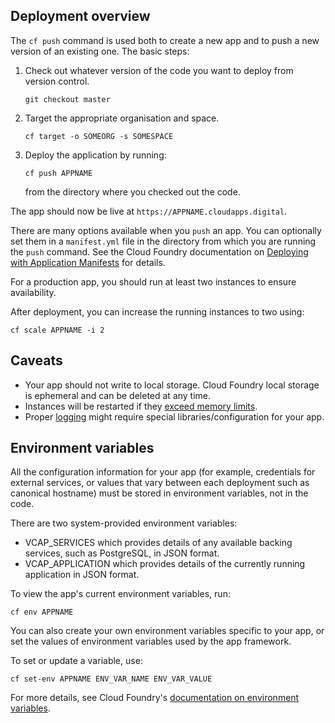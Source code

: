 ## Deployment overview

The `cf push` command is used both to create a new app and to push a new version of an existing one. The basic steps:

1. Check out whatever version of the code you want to deploy from version control.

    ```
    git checkout master
    ```


1. Target the appropriate organisation and space.

    ```
    cf target -o SOMEORG -s SOMESPACE
    ```

1. Deploy the application by running:

    ```
    cf push APPNAME
    ```

    from the directory where you checked out the code.

The app should now be live at `https://APPNAME.cloudapps.digital`.

There are many options available when you ``push`` an app. You can optionally set them in a ``manifest.yml`` file in the directory from which you are running the ``push`` command. See the Cloud Foundry documentation on [Deploying with Application Manifests](http://docs.cloudfoundry.org/devguide/deploy-apps/manifest.html) for details.

For a production app, you should run at least two instances to ensure availability.

After deployment, you can increase the running instances to two using:

``cf scale APPNAME -i 2``

## Caveats
* Your app should not write to local storage. Cloud Foundry local storage is ephemeral and can be deleted at any time.
* Instances will be restarted if they [exceed memory limits](/managing_apps/quotas/).
* Proper [logging](/deploying_apps/logging/) might require special libraries/configuration for your app.

## Environment variables

All the configuration information for your app (for example, credentials for external services, or values that vary between each deployment such as canonical hostname) must be stored in environment variables, not in the code.

There are two system-provided environment variables:

* VCAP_SERVICES which provides details of any available backing services, such as PostgreSQL, in JSON format.
* VCAP_APPLICATION which provides details of the currently running application in JSON format.

To view the app's current environment variables, run:

``cf env APPNAME``

You can also create your own environment variables specific to your app, or set the values of environment variables used by the app framework.

To set or update a variable, use:

``cf set-env APPNAME ENV_VAR_NAME ENV_VAR_VALUE``

For more details, see Cloud Foundry's [documentation on environment variables](https://docs.cloudfoundry.org/devguide/deploy-apps/environment-variable.html).